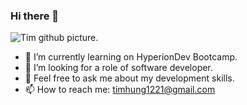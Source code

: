 ### Hi there 👋

<picture>
  <source media="(prefers-color-scheme: light)" srcset="https://github.com/timhung1221/imges/blob/main/for-git-hub.JPG">
  <img alt="Tim github picture."https://github.com/timhung1221/imges/blob/main/for-git-hub-pic.png">
</picture>
                                                                                               
                                                                                               
- 🌱 I’m currently learning on HyperionDev Bootcamp.
- 🤔 I’m looking for a role of software developer.
- 💬 Feel free to ask me about my development skills.
- 📫 How to reach me: timhung1221@gmail.com
                                                                                               
                                                                                               
<!--
**timhung1221/timhung1221** is a ✨ _special_ ✨ repository because its `README.md` (this file) appears on your GitHub profile.

Here are some ideas to get you started:

- 🔭 I’m currently working on ...
- 🌱 I’m currently learning ...
- 👯 I’m looking to collaborate on ...
- 🤔 I’m looking for help with ...
- 💬 Ask me about ...
- 📫 How to reach me: ...
- 😄 Pronouns: ...
- ⚡ Fun fact: ...
-->
